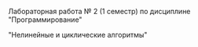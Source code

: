    Лабораторная работа № 2 (1 семестр)
    по дисциплине "Программирование"

  "Нелинейные и циклические алгоритмы"
